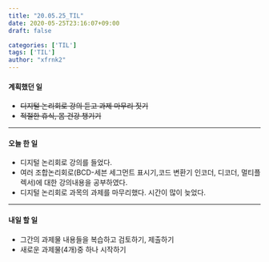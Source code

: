 ```yaml
---
title: "20.05.25_TIL"
date: 2020-05-25T23:16:07+09:00
draft: false

categories: ['TIL']
tags: ['TIL']
author: "xfrnk2"
---
```

#### 계획했던 일
+ ~~디지털 논리회로 강의 듣고 과제 마무리 짓기~~
+ ~~적절한 휴식, 몸 건강 챙기기~~
---
#### 오늘 한 일
+ 디지털 논리회로 강의를 들었다.
+ 여러 조합논리회로(BCD-세븐 세그먼트 표시기,코드 변환기 인코더, 디코더, 멀티플렉서)에 대한 강의내용을 공부하였다.
+ 디지털 논리회로 과목의 과제를 마무리했다. 시간이 많이 늦었다.
--- 
#### 내일 할 일  
+ 그간의 과제물 내용들을 복습하고 검토하기, 제출하기
+ 새로운 과제물(4개)중 하나 시작하기